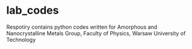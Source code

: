 # lab_codes
Respotiry contains python codes written for Amorphous and Nanocrystalline Metals Group, Faculty of Physics, Warsaw University of Technology 
